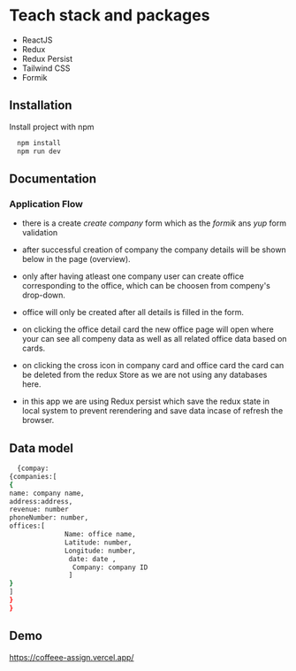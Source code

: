 
# Teach stack and packages

* ReactJS
* Redux
* Redux Persist
* Tailwind CSS
* Formik




## Installation

Install project with npm

```bash
  npm install 
  npm run dev
```
    
## Documentation

### Application Flow

- there is a create *create company* form which as the *formik* ans *yup* form validation

- after successful creation of company the company details will be shown below in the page (overview).

- only after having atleast one company user can create office corresponding to the office, which can be choosen from compeny's drop-down.

- office will only be created after all details is filled in the form.

- on clicking the office detail card the new office page will open where your can see all compeny data as well as all related office data based on cards.

- on clicking the cross icon in company card and office card the card can be deleted from the redux Store as we are not using any databases here.

- in this app we are using Redux persist which save the redux state in local system to prevent rerendering and save data incase of refresh the browser.


## Data model

```bash
  {compay:
{companies:[
{
name: company name,
address:address,
revenue: number
phoneNumber: number,
offices:[
              Name: office name,
              Latitude: number,
              Longitude: number,
               date: date ,
                Company: company ID
               ]
}
]
}
}
```






## Demo

https://coffeee-assign.vercel.app/

